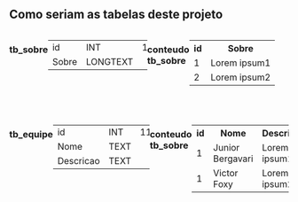 ## Como seriam as tabelas deste projeto


<div style="display:flex;">
<h3>tb_sobre</h3>
  <table>
    <tr>
      <td>id</td>
      <td>INT</td>
      <td>11</td>
      <td>PRIMARY</td>
      <td>A.I</td>
    </tr>
    <tr>
      <td>Sobre</td>
      <td>LONGTEXT</td>
      <td></td>
      <td></td>
      <td></td>
    </tr>
  </table>

<h3>conteudo tb_sobre</h3>
  <table>
    <tr>
      <th>id</th>
      <th>Sobre</th>
    </tr>
    <tr>
      <td>1</td>
      <td>Lorem ipsum1</td>
    </tr>
    <tr>
      <td>2</td>
      <td>Lorem ipsum2</td>
    </tr>
  </table>
</div>

#

<div style="display:flex;">
<h3>tb_equipe</h3>
  <table>
    <tr>
      <td>id</td>
      <td>INT</td>
      <td>11</td>
      <td>PRIMARY</td>
      <td>A.I</td>
    </tr>
    <tr>
      <td>Nome</td>
      <td>TEXT</td>
      <td></td>
      <td></td>
      <td></td>
    </tr>
    <tr>
      <td>Descricao</td>
      <td>TEXT</td>
      <td></td>
      <td></td>
      <td></td>
    </tr>
  </table>

<h3>conteudo tb_sobre</h3>
  <table>
    <tr>
      <th>id</th>
      <th>Nome</th>
      <th>Descricao</th>
    </tr>
    <tr>
      <td>1</td>
      <td>Junior Bergavari</td>
      <td>Lorem ipsum1</td>
    </tr>
    <tr>
      <td>1</td>
      <td>Victor Foxy</td>
      <td>Lorem ipsum2</td>
    </tr>
  </table>
</div>

